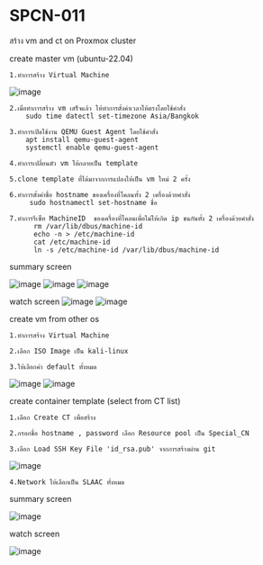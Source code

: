 # SPCN-011

สร้าง vm and ct on Proxmox cluster

  create master vm (ubuntu-22.04)
  
    1.ทำการสร้าง Virtual Machine
    
    
![image](https://user-images.githubusercontent.com/109062980/208183805-60ea788c-2322-4139-9f28-2689b9a475b2.png)

    
    2.เมื่อทำการสร้าง vm เสร็จแล้ว ให้ทำการตั้งค่าเวลาให้ตรงโดยใช้คำสั่ง
        sudo time datectl set-timezone Asia/Bangkok
        
    3.ทำการเปิดใช้งาน QEMU Guest Agent โดยใช้คำสั่ง
        apt install qemu-guest-agent
        systemctl enable qemu-guest-agent
        
    4.ทำการเปลี่ยนตัว vm ให้กลายเป็น template
    
    5.clone template ที่ได้มาจากการแปลงให้เป็น vm ใหม่ 2 ครั้ง
        
    6.ทำการตั้งค่าชื่อ hostname ของเครื่องที่โคลนทั้ง 2 เครื่องด้วยคำสั่ง
         sudo hostnamectl set-hostname ชื่อ
         
    7.ทำการรีเซ็ท MachineID  ของเครื่องที่โคลนเพื่อไม่ให้เกิด ip ชนกันทั้ง 2 เครื่องด้วยคำสั่ง
          rm /var/lib/dbus/machine-id
          echo -n > /etc/machine-id
          cat /etc/machine-id
          ln -s /etc/machine-id /var/lib/dbus/machine-id
          
         
   summary screen
   
![image](https://user-images.githubusercontent.com/109062980/208189215-b4c19bd6-e28a-4406-96a9-0431e4ddbb93.png)
![image](https://user-images.githubusercontent.com/109062980/208189256-7fb6589f-00e9-4ade-8097-29d349a2dbed.png)
![image](https://user-images.githubusercontent.com/109062980/208189278-02a47124-a374-4440-839d-740ae6f2903f.png)

   watch screen
![image](https://user-images.githubusercontent.com/109062980/208236326-98f8151f-ab01-4d4d-88c5-b8c608dd5742.png)
![image](https://user-images.githubusercontent.com/109062980/208236361-a7dfb992-b0d3-499f-8c02-0b2ea9bbb0e6.png)

  create vm from other os

    1.ทำการสร้าง Virtual Machine
    
    2.เลือก ISO Image เป็น kali-linux
    
    3.ให้เลือกค่า default ทั้งหมด
    
![image](https://user-images.githubusercontent.com/109062980/208191116-33f5104e-7cd2-41bd-9fdc-d427172207aa.png)
![image](https://user-images.githubusercontent.com/109062980/208190837-67a84de0-699e-475e-b49c-d9d35c868c0d.png)

  create container template (select from CT list)
  
    1.เลือก Create CT เพื่อสร้าง
    
    2.กรอกชื่อ hostname , password เลือก Resource pool เป็น Special_CN
    
    3.เลือก Load SSH Key File 'id_rsa.pub' จากการสร้างผ่าน git
    
![image](https://user-images.githubusercontent.com/109062980/208190136-0a592087-be98-4203-b329-517f43499188.png)

    4.Network ให้เลือกเป็น SLAAC ทั้งหมด
    
  summary screen
  
![image](https://user-images.githubusercontent.com/109062980/208190407-60592133-16de-4e5c-8b58-d90774e1f1bc.png)

  watch screen
  
![image](https://user-images.githubusercontent.com/109062980/208190430-f7580a45-70bc-4b07-86e7-99742682b35c.png)




  
